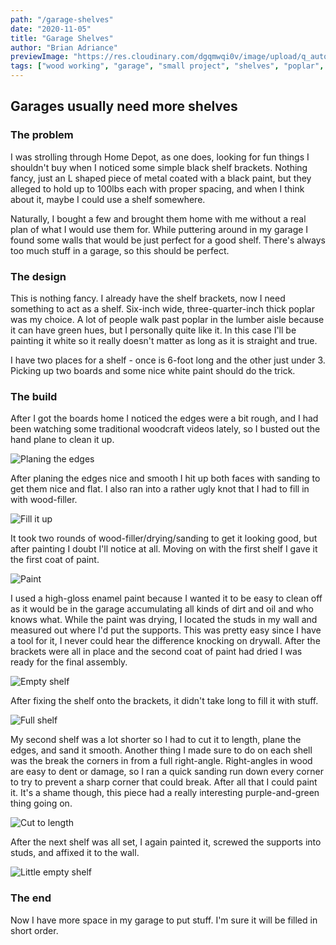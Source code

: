 ```yaml
---
path: "/garage-shelves"
date: "2020-11-05"
title: "Garage Shelves"
author: "Brian Adriance"
previewImage: "https://res.cloudinary.com/dgqmwqi0v/image/upload/q_auto,f_auto,w_800/blog-posts/garage-shelves/9FD4D24C-641D-4044-861D-0C16E74D8F94_cti7hr"
tags: ["wood working", "garage", "small project", "shelves", "poplar", "painted"]
---
```


## Garages usually need more shelves

### The problem

I was strolling through Home Depot, as one does, looking for fun things I shouldn't buy when I noticed some simple black shelf brackets. Nothing fancy, just an L shaped piece of metal coated with a black paint, but they alleged to hold up to 100lbs each with proper spacing, and when I think about it, maybe I could use a shelf somewhere.

Naturally, I bought a few and brought them home with me without a real plan of what I would use them for. While puttering around in my garage I found some walls that would be just perfect for a good shelf. There's always too much stuff in a garage, so this should be perfect.

### The design

This is nothing fancy. I already have the shelf brackets, now I need something to act as a shelf. Six-inch wide, three-quarter-inch thick poplar was my choice. A lot of people walk past poplar in the lumber aisle because it can have green hues, but I personally quite like it. In this case I'll be painting it white so it really doesn't matter as long as it is straight and true.

I have two places for a shelf - once is 6-foot long and the other just under 3. Picking up two boards and some nice white paint should do the trick.

### The build

After I got the boards home I noticed the edges were a bit rough, and I had been watching some traditional woodcraft videos lately, so I busted out the hand plane to clean it up.

![Planing the edges](https://res.cloudinary.com/dgqmwqi0v/image/upload/q_auto,f_auto,w_2048/blog-posts/garage-shelves/40F2D810-DD22-4BFF-9E11-7B13D66792A4_zq1slm)

After planing the edges nice and smooth I hit up both faces with sanding to get them nice and flat. I also ran into a rather ugly knot that I had to fill in with wood-filler.

![Fill it up](https://res.cloudinary.com/dgqmwqi0v/image/upload/q_auto,f_auto,w_2048/blog-posts/garage-shelves/8FBB4A81-1D01-4933-86EB-D32DB4FD8FAE_coxxpb)

It took two rounds of wood-filler/drying/sanding to get it looking good, but after painting I doubt I'll notice at all. Moving on with the first shelf I gave it the first coat of paint.

![Paint](https://res.cloudinary.com/dgqmwqi0v/image/upload/q_auto,f_auto,w_2048/blog-posts/garage-shelves/84AADE90-98F2-4472-B960-8ACAF2363C2E_v4ohaa)

I used a high-gloss enamel paint because I wanted it to be easy to clean off as it would be in the garage accumulating all kinds of dirt and oil and who knows what. While the paint was drying, I located the studs in my wall and measured out where I'd put the supports. This was pretty easy since I have a tool for it, I never could hear the difference knocking on drywall. After the brackets were all in place and the second coat of paint had dried I was ready for the final assembly.

![Empty shelf](https://res.cloudinary.com/dgqmwqi0v/image/upload/q_auto,f_auto,w_2048/blog-posts/garage-shelves/9FD4D24C-641D-4044-861D-0C16E74D8F94_cti7hr)

After fixing the shelf onto the brackets, it didn't take long to fill it with stuff.

![Full shelf](https://res.cloudinary.com/dgqmwqi0v/image/upload/q_auto,f_auto,w_2048/blog-posts/garage-shelves/49DB1045-39EA-4181-9F7A-64513E817FD3_mxfhfq)

My second shelf was a lot shorter so I had to cut it to length, plane the edges, and sand it smooth. Another thing I made sure to do on each shell was the break the corners in from a full right-angle. Right-angles in wood are easy to dent or damage, so I ran a quick sanding run down every corner to try to prevent a sharp corner that could break. After all that I could paint it. It's a shame though, this piece had a really interesting purple-and-green thing going on.

![Cut to length](https://res.cloudinary.com/dgqmwqi0v/image/upload/q_auto,f_auto,w_2048/blog-posts/garage-shelves/6C7AD824-A320-41F3-BA8B-5F9DD794FF53_mnkudh)

After the next shelf was all set, I again painted it, screwed the supports into studs, and affixed it to the wall.

![Little empty shelf](https://res.cloudinary.com/dgqmwqi0v/image/upload/q_auto,f_auto,w_2048/blog-posts/garage-shelves/DF64062C-BBF5-4930-A329-20F3334724E9_hkq3p4)

### The end

Now I have more space in my garage to put stuff. I'm sure it will be filled in short order.
